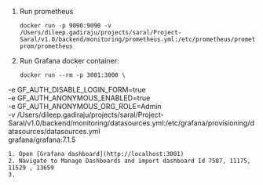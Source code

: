 1. Run prometheus
   ```
   docker run -p 9090:9090 -v /Users/dileep.gadiraju/projects/saral/Project-Saral/v1.0/backend/monitoring/prometheus.yml:/etc/prometheus/prometheus.yml prom/prometheus
   ```
2. Run Grafana docker container:
   ```
   docker run --rm -p 3001:3000 \
  -e GF_AUTH_DISABLE_LOGIN_FORM=true \
  -e GF_AUTH_ANONYMOUS_ENABLED=true \
  -e GF_AUTH_ANONYMOUS_ORG_ROLE=Admin \
  -v /Users/dileep.gadiraju/projects/saral/Project-Saral/v1.0/backend/monitoring/datasources.yml:/etc/grafana/provisioning/datasources/datasources.yml \
  grafana/grafana:7.1.5
  ```
1. Open [Grafana dashboard](http://localhost:3001)
2. Navigate to Manage Dashboards and import dashboard Id 7587, 11175, 11529 , 13659
3. 